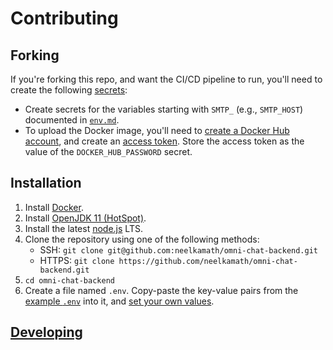 # Contributing

## Forking

If you're forking this repo, and want the CI/CD pipeline to run, you'll need to create the following [secrets](https://docs.github.com/en/free-pro-team@latest/actions/reference/encrypted-secrets#creating-encrypted-secrets-for-a-repository):
- Create secrets for the variables starting with `SMTP_` (e.g., `SMTP_HOST`) documented in [`env.md`](env.md).
- To upload the Docker image, you'll need to [create a Docker Hub account](https://hub.docker.com/signup), and create an [access token](https://docs.docker.com/docker-hub/access-tokens/). Store the access token as the value of the `DOCKER_HUB_PASSWORD` secret.

## Installation

1. Install [Docker](https://docs.docker.com/get-docker/).
1. Install [OpenJDK 11 (HotSpot)](https://adoptopenjdk.net/?variant=openjdk11&jvmVariant=hotspot).
1. Install the latest [node.js](https://nodejs.org/en/download/) LTS.
1. Clone the repository using one of the following methods:
    - SSH: `git clone git@github.com:neelkamath/omni-chat-backend.git`
    - HTTPS: `git clone https://github.com/neelkamath/omni-chat-backend.git`
1. `cd omni-chat-backend`
1. Create a file named `.env`. Copy-paste the key-value pairs from the [example `.env`](.env) into it, and [set your own values](env.md).

## [Developing](developing.md)
